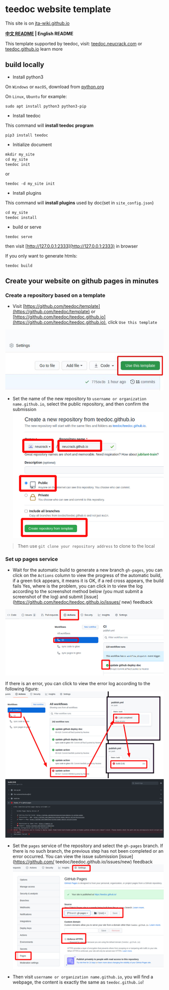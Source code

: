 teedoc website template
=====

This site is on [jta-wiki.github.io](https://jta-wiki.github.io)

**[中文 README](./README_ZH.md) | English README**



This template supported by teedoc, visit: [teedoc.neucrack.com](https://teedoc.neucrack.com/) or [teedoc.github.io](https://teedoc.github.io) learn more


## build locally

* Install python3

On `Windows` or `macOS`, download from [python.org](https://www.python.org/downloads/)

On `Linux`, `Ubuntu` for example:

```
sudo apt install python3 python3-pip
```

* Install teedoc

This command will **install teedoc program**

```
pip3 install teedoc
```

* Initialize document

```
mkdir my_site
cd my_site
teedoc init
```

or

```
teedoc -d my_site init
```

* Install plugins

This command will **install plugins** used by doc(set in `site_config.json`)

```
cd my_site
teedoc install
```

* build or serve

```
teedoc serve
```

then visit [http://127.0.0.1:2333](http://127.0.0.1:2333) in browser

If you only want to generate htmls:

```
teedoc build
```


## Create your website on github pages in minutes


### Create a repository based on a template

* Visit [https://github.com/teedoc/template](https://github.com/teedoc/template) or [https://github.com/teedoc/teedoc.github.io](https://github.com/teedoc/teedoc.github.io), click `Use this template`

![github use template](./assets/github_use_template.jpg)


* Set the name of the new repository to `username or organization name.github.io`, select the public repository, and then confirm the submission
![create repo](assets/create_repo.jpg)

> Then use `git clone your repository address` to clone to the local

### Set up pages service

* Wait for the automatic build to generate a new branch `gh-pages`, you can click on the `Actions` column to view the progress of the automatic build, if a green tick appears, it means it is OK, if a red cross appears, the build fails Yes, where is the problem, you can click in to view the log according to the screenshot method below (you must submit a screenshot of the log) and submit [issue](https://github.com/teedoc/teedoc.github.io/issues/ new) feedback

![action status](./assets/action_status.jpg)

If there is an error, you can click to view the error log according to the following figure:
![error0](./assets/action_error.jpg)
![error](.//assets/action_error_log.jpg)

* Set the `pages` service of the repository and select the `gh-pages` branch. If there is no such branch, the previous step has not been completed or an error occurred. You can view the issue submission [issue](https://github.com/ teedoc/teedoc.github.io/issues/new) feedback
![pages](./assets/pages_settings.jpg)

* Then visit `username or organization name.github.io`, you will find a webpage, the content is exactly the same as `teedoc.github.io`!


